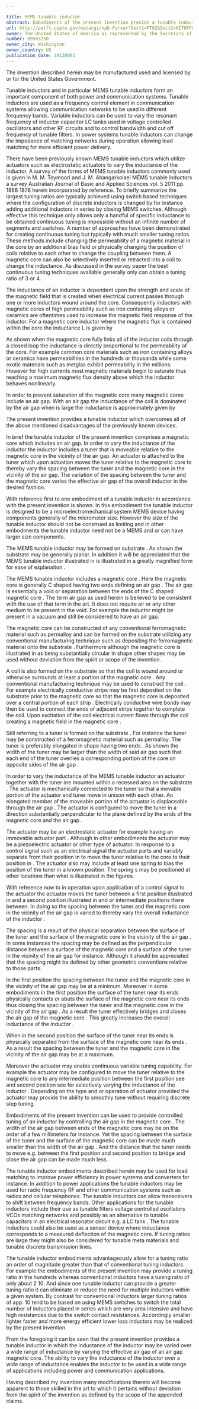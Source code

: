 ```yaml
---

title: MEMS tunable inductor
abstract: Embodiments of the present invention provide a tunable inductor having a magnetic core which has an air gap. In order to vary the inductance of the inductor, the inductor includes a tuner that is moveable relative to the magnetic core in the vicinity of the air gap. An actuator is attached to the tuner which, upon actuation, moves the tuner relative to the magnetic core to thereby vary the spacing between the tuner and the core in the vicinity of the air gap. The variation of the spacing between the tuner and the magnetic core varies the effective air gap of the overall inductor in the desired fashion.
url: http://patft.uspto.gov/netacgi/nph-Parser?Sect1=PTO2&Sect2=HITOFF&p=1&u=%2Fnetahtml%2FPTO%2Fsearch-adv.htm&r=1&f=G&l=50&d=PALL&S1=09583250&OS=09583250&RS=09583250
owner: The United States of America as represented by the Secretary of the Army
number: 09583250
owner_city: Washington
owner_country: US
publication_date: 20130903
---
```

The invention described herein may be manufactured used and licensed by or for the United States Government.

Tunable inductors and in particular MEMS tunable inductors form an important component of both power and communication systems. Tunable inductors are used as a frequency control element in communication systems allowing communication networks to be used in different frequency bands. Variable inductors can be used to vary the resonant frequency of inductor capacitor LC tanks used in voltage controlled oscillators and other RF circuits and to control bandwidth and cut off frequency of tunable filters. In power systems tunable inductors can change the impedance of matching networks during operation allowing load matching for more efficient power delivery.

There have been previously known MEMS tunable inductors which utilize actuators such as electrostatic actuators to vary the inductance of the inductor. A survey of the forms of MEMS tunable inductors commonly used is given in M. M. Teymoori and J. M. Ahangarkolaei MEMS tunable inductors a survey Australian Journal of Basic and Applied Sciences vol. 5 2011 pp. 1868 1878 herein incorporated by reference. To briefly summarize the largest tuning ratios are typically achieved using switch based techniques where the configuration of discrete inductors is changed by for instance adding additional inductors in series by closing MEMS switches. Although effective this technique only allows only a handful of specific inductance to be obtained continuous tuning is impossible without an infinite number of segments and switches. A number of approaches have been demonstrated for creating continuous tuning but typically with much smaller tuning ratios. These methods include changing the permeability of a magnetic material in the core by an additional bias field or physically changing the position of coils relative to each other to change the coupling between them. A magnetic core can also be selectively inserted or retracted into a coil to change the inductance. As discussed in the survey paper the best continuous tuning techniques available generally only can obtain a tuning ratio of 3 or 4.

The inductance of an inductor is dependent upon the strength and scale of the magnetic field that is created when electrical current passes through one or more inductors wound around the core. Consequently inductors with magnetic cores of high permeability such as iron containing alloys or ceramics are oftentimes used to increase the magnetic field response of the inductor. For a magnetic core inductor where the magnetic flux is contained within the core the inductance L is given by

As shown when the magnetic core fully links all of the inductor coils through a closed loop the inductance is directly proportional to the permeability of the core. For example common core materials such as iron containing alloys or ceramics have permeabilities in the hundreds or thousands while some exotic materials such as metglas exhibit permeability in the millions. However for high currents most magnetic materials begin to saturate thus reaching a maximum magnetic flux density above which the inductor behaves nonlinearly.

In order to prevent saturation of the magnetic core many magnetic cores include an air gap. With an air gap the inductance of the coil is dominated by the air gap when is large the inductance is approximately given by

The present invention provides a tunable inductor which overcomes all of the above mentioned disadvantages of the previously known devices.

In brief the tunable inductor of the present invention comprises a magnetic core which includes an air gap. In order to vary the inductance of the inductor the inductor includes a tuner that is moveable relative to the magnetic core in the vicinity of the air gap. An actuator is attached to the tuner which upon actuation moves the tuner relative to the magnetic core to thereby vary the spacing between the tuner and the magnetic core in the vicinity of the air gap. The variation of the spacing between the tuner and the magnetic core varies the effective air gap of the overall inductor in the desired fashion.

With reference first to one embodiment of a tunable inductor in accordance with the present invention is shown. In this embodiment the tunable inductor is designed to be a microelectromechanical system MEMS device having components generally of the micrometer size. However the size of the tunable inductor should not be construed as limiting and in other embodiments the tunable inductor need not be a MEMS and or can have larger size components.

The MEMS tunable inductor may be formed on substrate . As shown the substrate may be generally planar. In addition it will be appreciated that the MEMS tunable inductor illustrated in is illustrated in a greatly magnified form for ease of explanation .

The MEMS tunable inductor includes a magnetic core . Here the magnetic core is generally C shaped having two ends defining an air gap . The air gap is essentially a void or separation between the ends of the C shaped magnetic core . The term air gap as used herein is believed to be consistent with the use of that term in the art. It does not require air or any other medium to be present in the void. For example the inductor might be present in a vacuum and still be considered to have an air gap. 

The magnetic core can be constructed of any conventional ferromagnetic material such as permalloy and can be formed on the substrate utilizing any conventional manufacturing technique such as depositing the ferromagnetic material onto the substrate . Furthermore although the magnetic core is illustrated in as being substantially circular in shape other shapes may be used without deviation from the spirit or scope of the invention.

A coil is also formed on the substrate so that the coil is wound around or otherwise surrounds at least a portion of the magnetic core . Any conventional manufacturing technique may be used to construct the coil . For example electrically conductive strips may be first deposited on the substrate prior to the magnetic core so that the magnetic core is deposited over a central portion of each strip . Electrically conductive wire bonds may then be used to connect the ends of adjacent strips together to complete the coil. Upon excitation of the coil electrical current flows through the coil creating a magnetic field in the magnetic core .

Still referring to a tuner is formed on the substrate . For instance the tuner may be constructed of a ferromagnetic material such as permalloy. The tuner is preferably elongated in shape having two ends . As shown the width of the tuner may be larger than the width of said air gap such that each end of the tuner overlies a corresponding portion of the core on opposite sides of the air gap .

In order to vary the inductance of the MEMS tunable inductor an actuator together with the tuner are mounted within a recessed area on the substrate . The actuator is mechanically connected to the tuner so that a movable portion of the actuator and tuner move in unison with each other. An elongated member of the moveable portion of the actuator is displaceable through the air gap . The actuator is configured to move the tuner in a direction substantially perpendicular to the plane defined by the ends of the magnetic core and the air gap .

The actuator may be an electrostatic actuator for example having an immovable actuator part . Although in other embodiments the actuator may be a piezoelectric actuator or other type of actuator. In response to a control signal such as an electrical signal the actuator parts and variably separate from their position in to move the tuner relative to the core to their position in . The actuator also may include at least one spring to bias the position of the tuner in a known position. The spring s may be positioned at other locations than what is illustrated in the figures.

With reference now to in operation upon application of a control signal to the actuator the actuator moves the tuner between a first position illustrated in and a second position illustrated in and or intermediate positions there between. In doing so the spacing between the tuner and the magnetic core in the vicinity of the air gap is varied to thereby vary the overall inductance of the inductor .

The spacing is a result of the physical separation between the surface of the tuner and the surface of the magnetic core in the vicinity of the air gap . In some instances the spacing may be defined as the perpendicular distance between a surface of the magnetic core and a surface of the tuner in the vicinity of the air gap for instance. Although it should be appreciated that the spacing might be defined by other geometric conventions relative to those parts.

In the first position the spacing between the tuner and the magnetic core in the vicinity of the air gap may be at a minimum. Moreover in some embodiments in the first position the surface of the tuner near its ends physically contacts or abuts the surface of the magnetic core near its ends thus closing the spacing between the tuner and the magnetic core in the vicinity of the air gap . As a result the tuner effectively bridges and closes the air gap of the magnetic core . This greatly increases the overall inductance of the inductor .

When in the second position the surface of the tuner near its ends is physically separated from the surface of the magnetic core near its ends . As a result the spacing between the tuner and the magnetic core in the vicinity of the air gap may be at a maximum.

Moreover the actuator may enable continuous variable tuning capability. For example the actuator may be configured to move the tuner relative to the magnetic core to any intermediate position between the first position see and second position see for selectively varying the inductance of the inductor . Depending on the type and or operation of actuator provided the actuator may provide the ability to smoothly tune without requiring discrete step tuning.

Embodiments of the present invention can be used to provide controlled tuning of an inductor by controlling the air gap in the magnetic core . The width of the air gap between ends of the magnetic core may be on the order of a few millimeters for instance. Yet the spacing between the surface of the tuner and the surface of the magnetic core can be made much smaller than the width of the air gap . And the distance that the tuner needs to move e.g. between the first position and second position to bridge and close the air gap can be made much less.

The tunable inductor embodiments described herein may be used for load matching to improve power efficiency in power systems and converters for instance. In addition to power applications the tunable inductors may be used for radio frequency RF and other communication systems such as radios and cellular telephones. The tunable inductors can allow transceivers to shift between frequency bands. Other applications for the tunable inductors include their use as tunable filters voltage controlled oscillators VCOs matching networks and possibly as an alternative to tunable capacitors in an electrical resonator circuit e.g. a LC tank . The tunable inductors could also be used as a sensor device where inductance corresponds to a measured deflection of the magnetic core. If tuning ratios are large they might also be considered for tunable meta materials and tunable discrete transmission lines.

The tunable inductor embodiments advantageously allow for a tuning ratio an order of magnitude greater than that of conventional tuning inductors. For example the embodiments of the present invention may provide a tuning ratio in the hundreds whereas conventional inductors have a tuning ratio of only about 2 10. And since one tunable inductor can provide a greater tuning ratio it can eliminate or reduce the need for multiple inductors within a given system. By contrast for conventional inductors larger tuning ratios of app. 10 tend to be based on using MEMS switches to switch the total number of inductors placed in series which are very area intensive and have high resistances due to the switch contact resistances. Accordingly smaller lighter faster and more energy efficient lower loss inductors may be realized by the present invention.

From the foregoing it can be seen that the present invention provides a tunable inductor in which the inductance of the inductor may be varied over a wide range of inductance by varying the effective air gap of an air gap magnetic core. The ability to vary the inductance of the inductor over a wide range of inductance enables the inductor to be used in a wide range of applications including power and communication applications.

Having described my invention many modifications thereto will become apparent to those skilled in the art to which it pertains without deviation from the spirit of the invention as defined by the scope of the appended claims.

